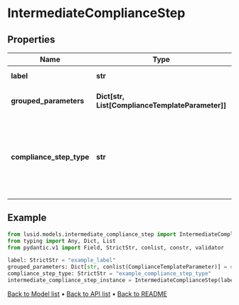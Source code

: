 # IntermediateComplianceStep

## Properties
Name | Type | Description | Notes
------------ | ------------- | ------------- | -------------
**label** | **str** | The label of the compliance step | 
**grouped_parameters** | **Dict[str, List[ComplianceTemplateParameter]]** | Parameters required for the step | 
**compliance_step_type** | **str** | . The available values are: FilterStep, GroupByStep, GroupFilterStep, BranchStep, RecombineStep, CheckStep, PercentCheckStep | 
## Example

```python
from lusid.models.intermediate_compliance_step import IntermediateComplianceStep
from typing import Any, Dict, List
from pydantic.v1 import Field, StrictStr, conlist, constr, validator

label: StrictStr = "example_label"
grouped_parameters: Dict[str, conlist(ComplianceTemplateParameter)] = # Replace with your value
compliance_step_type: StrictStr = "example_compliance_step_type"
intermediate_compliance_step_instance = IntermediateComplianceStep(label=label, grouped_parameters=grouped_parameters, compliance_step_type=compliance_step_type)

```

[Back to Model list](../README.md#documentation-for-models) &#8226; [Back to API list](../README.md#documentation-for-api-endpoints) &#8226; [Back to README](../README.md)

